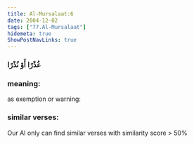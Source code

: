 ```yaml
---
title: Al-Mursalaat:6
date: 2004-12-02
tags: ["77.Al-Mursalaat"]
hidemeta: true 
ShowPostNavLinks: true 
---
```

### عُذْرًا أَوْ نُذْرًا
### meaning: 
as exemption or warning:
### similar verses: 

Our AI only can find similar verses with similarity score > 50% 




